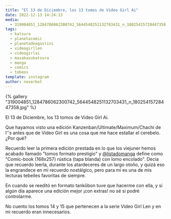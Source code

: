 ```yaml
---
title: "El 13 de Diciembre, los 13 tomos de Video Girl Ai"
date: 2022-12-13 14:24:13
media: 
  - 319004851_1284786062300742_5644548251132703431_n_18025415728447358.jpg
tags: 
  - katsura
  - planetacomic
  - planetadeagostini
  - videogirllen
  - videogirlai
  - masakazukatsura
  - manga
  - comics
  - tebeos
template: instagram
author: neverbot
---
```


{% gallery "319004851_1284786062300742_5644548251132703431_n_18025415728447358.jpg" %}

El 13 de Diciembre, los 13 tomos de Video Girl Ai.

Que hayamos visto una edición Kanzenban/Ultimate/Maximum/Chachi de I''s antes que de Video Girl es una cosa que me hace estallar el cerebelo. ¿Por qué?

Recuerdo leer la primera edición prestada en lo que los viejuner hemos acabado llamado "tomos formato prestigio" y [@listadomanga](https://instagram.com/listadomanga) define como "Comic-book (168x257) rústica (tapa blanda) con lomo encolado". Decía que recuerdo leerla, durante los atardeceres de un largo otoño, y quizá eso la engrandece en mi recuerdo nostálgico, pero para mi es una de mis lecturas tebeíles favoritas de siempre.

En cuando se reeditó en formato tankōbon tuve que hacerme con ella, y si algún día aparece una edición mejor ¡con extras! no sé si podré controlarme.

No cuento los tomos 14 y 15 que pertenecen a la serie Video Girl Len y en mi recuerdo eran innecesarios.
